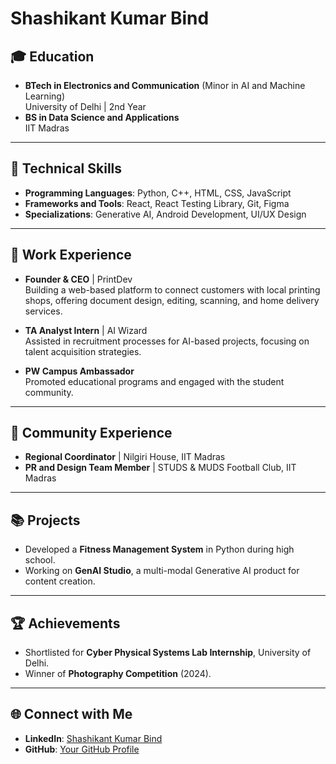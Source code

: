 # Shashikant Kumar Bind

## 🎓 Education  
- **BTech in Electronics and Communication** (Minor in AI and Machine Learning)  
  University of Delhi | 2nd Year  
- **BS in Data Science and Applications**  
  IIT Madras  

---

## 🤹 Technical Skills  
- **Programming Languages**: Python, C++, HTML, CSS, JavaScript  
- **Frameworks and Tools**: React, React Testing Library, Git, Figma
- **Specializations**: Generative AI, Android Development, UI/UX Design

---

## 🏢 Work Experience  
- **Founder & CEO** | PrintDev  
  Building a web-based platform to connect customers with local printing shops, offering document design, editing, scanning, and home delivery services.  

- **TA Analyst Intern** | AI Wizard  
  Assisted in recruitment processes for AI-based projects, focusing on talent acquisition strategies.  

- **PW Campus Ambassador**  
  Promoted educational programs and engaged with the student community.  

---

## 💁 Community Experience  
- **Regional Coordinator** | Nilgiri House, IIT Madras  
- **PR and Design Team Member** | STUDS & MUDS Football Club, IIT Madras  

---

## 📚 Projects  
- Developed a **Fitness Management System** in Python during high school.  
- Working on **GenAI Studio**, a multi-modal Generative AI product for content creation.  

---

## 🏆 Achievements  
- Shortlisted for **Cyber Physical Systems Lab Internship**, University of Delhi.  
- Winner of **Photography Competition** (2024).  

---

## 🌐 Connect with Me  
- **LinkedIn**: [Shashikant Kumar Bind](https://www.linkedin.com/in/shashikant-kumar-bind-20a25b2a7/)  
- **GitHub**: [Your GitHub Profile](#)  
